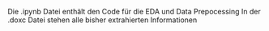 Die .ipynb Datei enthält den Code für die EDA und Data Prepocessing
In der .doxc Datei stehen alle bisher extrahierten Informationen
